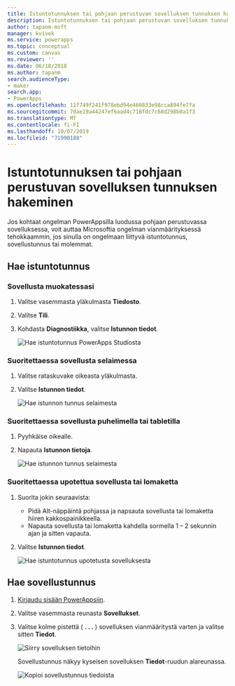 ```yaml
---
title: Istuntotunnuksen tai pohjaan perustuvan sovelluksen tunnuksen hakeminen | Microsoft Docs
description: Istuntotunnuksen tai pohjaan perustuvan sovelluksen tunnuksen hakeminen PowerAppsissa vianmääritystä varten
author: tapanm-msft
manager: kvivek
ms.service: powerapps
ms.topic: conceptual
ms.custom: canvas
ms.reviewer: ''
ms.date: 06/18/2018
ms.author: tapanm
search.audienceType:
- maker
search.app:
- PowerApps
ms.openlocfilehash: 11f749f241f978ebd94e460833e98cca894fe7fa
ms.sourcegitcommit: 7dae19a44247ef6aad4c718fdc7c68d298b0a1f3
ms.translationtype: MT
ms.contentlocale: fi-FI
ms.lasthandoff: 10/07/2019
ms.locfileid: "71990188"
---
```

# <a name="get-a-session-id-or-a-canvas-app-id"></a>Istuntotunnuksen tai pohjaan perustuvan sovelluksen tunnuksen hakeminen
Jos kohtaat ongelman PowerAppsilla luodussa pohjaan perustuvassa sovelluksessa, voit auttaa Microsoftia ongelman vianmäärityksessä tehokkaammin, jos sinulla on ongelmaan liittyvä istuntotunnus, sovellustunnus tai molemmat.

## <a name="get-the-session-id"></a>Hae istuntotunnus

### <a name="when-editing-an-app"></a>Sovellusta muokatessasi
1. Valitse vasemmasta yläkulmasta **Tiedosto**.

1. Valitse **Tili**.

1. Kohdasta **Diagnostiikka**, valitse **Istunnon tiedot**.

    ![Hae istuntotunnus PowerApps Studiosta](media/get-sessionid/studio.png)

### <a name="when-running-an-app-in-a-browser"></a>Suoritettaessa sovellusta selaimessa
1. Valitse rataskuvake oikeasta yläkulmasta.

1. Valitse **Istunnon tiedot**.

    ![Hae istunnon tunnus selaimesta](media/get-sessionid/browser.png)

### <a name="when-running-an-app-on-a-phone-or-a-tablet"></a>Suoritettaessa sovellusta puhelimella tai tabletilla
1. Pyyhkäise oikealle.

1. Napauta **Istunnon tietoja**.

    ![Hae istunnon tunnus selaimesta](media/get-sessionid/mobile.png)

### <a name="when-running-an-embedded-app-or-form"></a>Suoritettaessa upotettua sovellusta tai lomaketta
1. Suorita jokin seuraavista:

    - Pidä Alt-näppäintä pohjassa ja napsauta sovellusta tai lomaketta hiiren kakkospainikkeella.
    - Napauta sovellusta tai lomaketta kahdella sormella 1 – 2 sekunnin ajan ja sitten vapauta.

1. Valitse **Istunnon tiedot**.

    ![Hae istuntotunnus upotetusta sovelluksesta](media/get-sessionid/embedded.png)

## <a name="get-an-app-id"></a>Hae sovellustunnus
1. [Kirjaudu sisään PowerAppsiin](https://powerapps.microsoft.com).

1. Valitse vasemmasta reunasta **Sovellukset**.

1. Valitse kolme pistettä ( **. . .** ) sovelluksen vianmääritystä varten ja valitse sitten **Tiedot**.

    ![Siirry sovelluksen tietoihin](./media/get-sessionid/details.png)

    Sovellustunnus näkyy kyseisen sovelluksen **Tiedot**-ruudun alareunassa.

    ![Kopioi sovellustunnus tiedoista](./media/get-sessionid/app-id.png)
